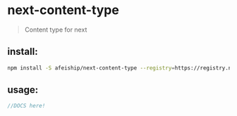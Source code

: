 # next-content-type
> Content type for next

## install:
```bash
npm install -S afeiship/next-content-type --registry=https://registry.npm.taobao.org
```

## usage:
```js
//DOCS here!
```
